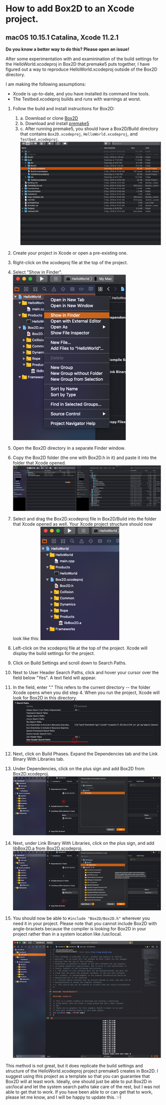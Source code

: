 # How to add Box2D to an Xcode project.

## macOS 10.15.1 Catalina, Xcode 11.2.1

**Do you know a better way to do this? Please open an issue!**

After some experimentation with and examinination of the build settings for the HelloWorld.xcodeproj in Box2D that premake5 puts together, I have figured out a way to reproduce HelloWorld.xcodeproj outside of the Box2D directory. 

I am making the following assumptions:
* Xcode is up-to-date, and you have installed its command line tools.
* The Testbed.xcodeproj builds and runs with warnings at worst.

1. Follow the build and install instructions for Box2D:
    1. a. Download or clone [Box2D](https://github.com/erincatto/Box2D)
    1. b. Download and install [premake5](https://premake.github.io/index.html)
    1. c. After running premake5, you should have a Box2D/Build directory that contains `Box2D.xcodeproj`, `HelloWorld.xcodeproj`, and `Testbed.xcodeproj`.
    ![Box2D after premake5](https://github.com/willowell/Box2D-Xcode11-directions/blob/master/Box2D_after_premake.png)
1. Create your project in Xcode or open a pre-existing one.
1. Right-click on the xcodeproj file at the top of the project.
1. Select "Show in Finder". 
    ![Select xcodeproj](https://github.com/willowell/Box2D-Xcode11-directions/blob/master/Select_xcodeproj.png)
    
1. Open the Box2D directory in a separate Finder window.
1. Copy the Box2D folder (the one with Box2D.h in it) and paste it into the folder that Xcode opened.
    ![Copy and paste](https://github.com/willowell/Box2D-Xcode11-directions/blob/master/Copy_and_paste.png)
1. Select and drag the Box2D.xcodeproj file in Box2D/Build into the folder that Xcode opened as well. Your Xcode project structure should now look like this:
    ![Project structure after adding files](https://github.com/willowell/Box2D-Xcode11-directions/blob/master/Project_after_adding_stuff.png)
1. Left-click on the xcodeproj file at the top of the project. Xcode will display the build settings for the project. 
1. Click on Build Settings and scroll down to Search Paths.
1. Next to User Header Search Paths, click and hover your cursor over the field below "Yes". A text field will appear.
1. In the field, enter "." This refers to the current directory -- the folder Xcode opens when you did step 4. When you run the project, Xcode will look for Box2D in this directory.
    ![Build Settings](https://github.com/willowell/Box2D-Xcode11-directions/blob/master/build_settings.png)
1. Next, click on Build Phases. Expand the Dependencies tab and the Link Binary With Libraries tab.
1. Under Dependencies, click on the plus sign and add Box2D from Box2D.xcodeproj.
    ![Dependencies](https://github.com/willowell/Box2D-Xcode11-directions/blob/master/build_phase_deps.png)
1. Next, under Link Binary With Libraries, click on the plus sign, and add libBox2D.a from Box2D.xcodeproj.
    ![Libraries](https://github.com/willowell/Box2D-Xcode11-directions/blob/master/build_phase_libs.png)
1. You should now be able to `#include "Box2D/Box2D.h"` wherever you need it in your project. Please note that you cannot include Box2D with angle-brackets because the compiler is looking for Box2D in your project rather than in a system location like /usr/local.

    ![Final](https://github.com/willowell/Box2D-Xcode11-directions/blob/master/final.png)

This method is not great, but it does replicate the build settings and structure of the HelloWorld.xcodeproj project premake5 creates in Box2D. I suggest using this project as a template so that you can guarantee that Box2D will at least work. Ideally, one should just be able to put Box2D in usr/local and let the system search paths take care of the rest, but I was not able to get that to work. If you have been able to or can get that to work, please let me know, and I will be happy to update this. :-)
